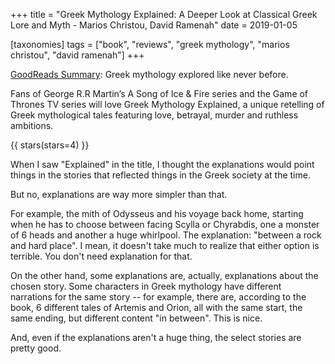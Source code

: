 +++
title = "Greek Mythology Explained: A Deeper Look at Classical Greek Lore and Myth -  Marios Christou, David Ramenah"
date = 2019-01-05

[taxonomies]
tags = ["book", "reviews", "greek mythology", "marios christou", "david ramenah"]
+++

[GoodReads Summary](https://www.goodreads.com/book/show/41822694-greek-mythology-explained):
Greek mythology explored like never before.

Fans of George R.R Martin’s A Song of Ice & Fire series and the Game of Thrones
TV series will love Greek Mythology Explained, a unique retelling of Greek
mythological tales featuring love, betrayal, murder and ruthless ambitions. 

<!-- more -->

{{ stars(stars=4) }}

When I saw "Explained" in the title, I thought the explanations would point
things in the stories that reflected things in the Greek society at the time.

But no, explanations are way more simpler than that.

For example, the mith of Odysseus and his voyage back home, starting when he
has to choose between facing Scylla or Chyrabdis, one a monster of 6 heads and
another a huge whirlpool. The explanation: "between a rock and hard place". I
mean, it doesn't take much to realize that either option is terrible. You don't
need explanation for that.

On the other hand, some explanations are, actually, explanations about the
chosen story. Some characters in Greek mythology have different narrations for
the same story -- for example, there are, according to the book, 6 different
tales of Artemis and Orion, all with the same start, the same ending, but
different content "in between". This is nice.

And, even if the explanations aren't a huge thing, the select stories are
pretty good.
